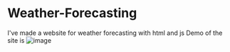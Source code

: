 # Weather-Forecasting
I've made a website for weather forecasting with html and js 
Demo of the site is 
![image](https://github.com/vedi9969/Weather-Forecasting/assets/85897945/306372e4-132e-41a4-ae83-699d9f565b75)

